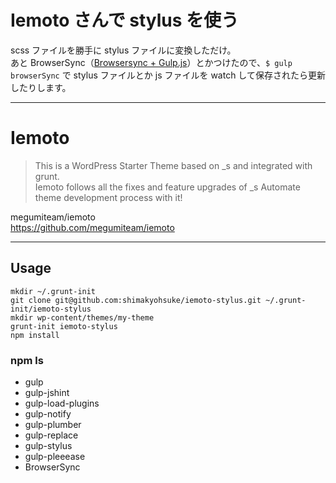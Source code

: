# Iemoto さんで stylus を使う

scss ファイルを勝手に stylus ファイルに変換しただけ。  
あと BrowserSync（[Browsersync + Gulp.js](http://www.browsersync.io/docs/gulp/)）とかつけたので、`$ gulp browserSync` で stylus ファイルとか js ファイルを watch して保存されたら更新したりします。

----
# Iemoto

> This is a WordPress Starter Theme based on _s and integrated with grunt.  
Iemoto follows all the fixes and feature upgrades of _s
Automate theme development process with it!

megumiteam/iemoto  
<https://github.com/megumiteam/iemoto>

----

## Usage

```
mkdir ~/.grunt-init
git clone git@github.com:shimakyohsuke/iemoto-stylus.git ~/.grunt-init/iemoto-stylus
mkdir wp-content/themes/my-theme
grunt-init iemoto-stylus
npm install
```

### npm ls

- gulp
- gulp-jshint
- gulp-load-plugins
- gulp-notify
- gulp-plumber
- gulp-replace
- gulp-stylus
- gulp-pleeease
- BrowserSync
